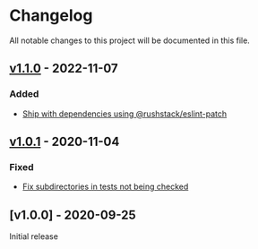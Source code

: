 # Changelog
All notable changes to this project will be documented in this file.

<a name="v1.1.0"></a>
## [v1.1.0](https://github.com/rubensworks/eslint-config/compare/v1.0.1...v1.1.0) - 2022-11-07

### Added
* [Ship with dependencies using @rushstack/eslint-patch](https://github.com/rubensworks/eslint-config/commit/5d7f460c6f549715dd8e198aec73382a6b207222)

<a name="v1.0.1"></a>
## [v1.0.1](https://github.com/rubensworks/eslint-config/compare/v1.0.0...v1.0.1) - 2020-11-04

### Fixed
* [Fix subdirectories in tests not being checked](https://github.com/rubensworks/eslint-config/commit/db704c9211c6c9cbcb49da8bd146409bf8d1ef7a)

<a name="v1.0.0"></a>
## [v1.0.0] - 2020-09-25

Initial release

